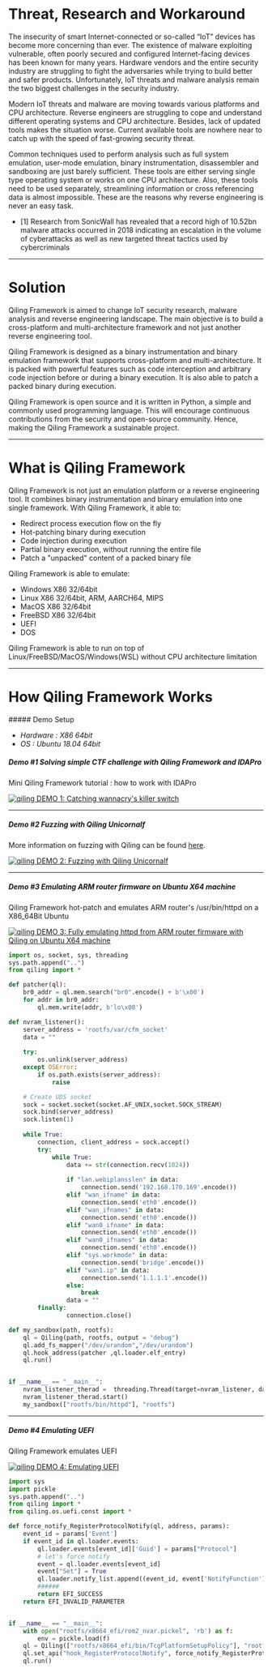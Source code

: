<h1>Threat, Research and Workaround</h1>
The insecurity of smart Internet-connected or so-called “IoT” devices has become more concerning than ever. The existence of malware exploiting vulnerable, often poorly secured and configured Internet-facing devices has been known for many years. Hardware vendors and the entire security industry are struggling to fight the adversaries while trying to build better and safer products. Unfortunately, IoT threats and malware analysis remain the two biggest challenges in the security industry.

Modern IoT threats and malware are moving towards various platforms and CPU architecture. Reverse engineers are struggling to cope and understand different operating systems and CPU architecture. Besides, lack of updated tools makes the situation worse. Current available tools are nowhere near to catch up with the speed of fast-growing security threat.

Common techniques used to perform analysis such as full system emulation, user-mode emulation, binary instrumentation, disassembler and sandboxing are just barely sufficient. These tools are either serving single type operating system or works on one CPU architecture. Also, these tools need to be used separately, streamlining information or cross referencing data is almost impossible. These are the reasons why reverse engineering is never an easy task.

* [1] Research from SonicWall has revealed that a record high of 10.52bn malware attacks occurred in 2018 indicating an escalation in the volume of cyberattacks as well as new targeted threat tactics used by cybercriminals

---
<h1>Solution</h1>
Qiling Framework is aimed to change IoT security research, malware analysis and reverse engineering landscape. The main objective is to build a cross-platform and multi-architecture framework and not just another reverse engineering tool. 

Qiling Framework is designed as a binary instrumentation and binary emulation framework that supports cross-platform and multi-architecture. It is packed with powerful features such as code interception and arbitrary code injection before or during a binary execution. It is also able to patch a packed binary during execution.

Qiling Framework is open source and it is written in Python, a simple and commonly used programming language. This will encourage continuous contributions from the security and open-source community. Hence, making the Qiling Framework a sustainable project.

---
<h1>What is Qiling Framework</h1>
Qiling Framework is not just an emulation platform or a reverse engineering tool. It combines binary instrumentation and binary emulation into one single framework. With Qiling Framework, it able to:

  - Redirect process execution flow on the fly
  - Hot-patching binary during execution
  - Code injection during execution
  - Partial binary execution, without running the entire file
  - Patch a "unpacked" content of a packed binary file

Qiling Framework is able to emulate: 
  - Windows X86 32/64bit
  - Linux X86 32/64bit, ARM, AARCH64, MIPS
  - MacOS X86 32/64bit
  - FreeBSD X86 32/64bit
  - UEFI
  - DOS

Qiling Framework is able to run on top of Linux/FreeBSD/MacOS/Windows(WSL) without CPU architecture limitation

---

<h1>How Qiling Framework Works</h1>
##### Demo Setup

  - *Hardware : X86 64bit*
  - *OS : Ubuntu 18.04 64bit*

##### Demo #1 Solving simple CTF challenge with Qiling Framework and IDAPro
Mini Qiling Framework tutorial : how to work with IDAPro

[![qiling DEMO 1: Catching wannacry's killer switch](https://raw.githubusercontent.com/qilingframework/qilingframework.github.io/master/images/demo1-en.jpg)](https://www.youtube.com/watch?v=SPjVAt2FkKA "Video DEMO 1")

---
##### Demo #2 Fuzzing with Qiling Unicornalf
More information on fuzzing with Qiling can be found [here](https://github.com/qilingframework/qiling/tree/dev/examples/fuzzing/README.md).

[![qiling DEMO 2: Fuzzing with Qiling Unicornalf](https://raw.githubusercontent.com/qilingframework/qilingframework.github.io/master/images/qilingfzz-s.png)](https://raw.githubusercontent.com/qilingframework/qilingframework.github.io/master/images/qilingfzz.png "Demo #2 Fuzzing with Qiling Unicornalf")


---
##### Demo #3 Emulating ARM router firmware on Ubuntu X64 machine
Qiling Framework hot-patch and emulates ARM router's /usr/bin/httpd on a X86_64Bit Ubuntu

[![qiling DEMO 3: Fully emulating httpd from ARM router firmware with Qiling on Ubuntu X64 machine](https://raw.githubusercontent.com/qilingframework/qilingframework.github.io/master/images/demo3-en.jpg)](https://www.youtube.com/watch?v=Nxu742-SNvw "Demo #3 Emulating ARM router firmware on Ubuntu X64 machine")

```python
import os, socket, sys, threading
sys.path.append("..")
from qiling import *

def patcher(ql):
    br0_addr = ql.mem.search("br0".encode() + b'\x00')
    for addr in br0_addr:
        ql.mem.write(addr, b'lo\x00')

def nvram_listener():
    server_address = 'rootfs/var/cfm_socket'
    data = ""
    
    try:  
        os.unlink(server_address)  
    except OSError:  
        if os.path.exists(server_address):  
            raise  

    # Create UDS socket  
    sock = socket.socket(socket.AF_UNIX,socket.SOCK_STREAM)  
    sock.bind(server_address)  
    sock.listen(1)  
  
    while True:  
        connection, client_address = sock.accept()  
        try:  
            while True:  
                data += str(connection.recv(1024))
        
                if "lan.webiplansslen" in data:  
                    connection.send('192.168.170.169'.encode())  
                elif "wan_ifname" in data:
                    connection.send('eth0'.encode())
                elif "wan_ifnames" in data:
                    connection.send('eth0'.encode())
                elif "wan0_ifname" in data:
                    connection.send('eth0'.encode())
                elif "wan0_ifnames" in data:
                    connection.send('eth0'.encode())
                elif "sys.workmode" in data:
                    connection.send('bridge'.encode())
                elif "wan1.ip" in data:
                    connection.send('1.1.1.1'.encode())
                else: 
                    break  
                data = ""
        finally:  
                connection.close() 

def my_sandbox(path, rootfs):
    ql = Qiling(path, rootfs, output = "debug")
    ql.add_fs_mapper("/dev/urandom","/dev/urandom")
    ql.hook_address(patcher ,ql.loader.elf_entry)
    ql.run()


if __name__ == "__main__":
    nvram_listener_therad =  threading.Thread(target=nvram_listener, daemon=True)
    nvram_listener_therad.start()
    my_sandbox(["rootfs/bin/httpd"], "rootfs")
```
---
##### Demo #4 Emulating UEFI
Qiling Framework emulates UEFI

[![qiling DEMO 4: Emulating UEFI](https://raw.githubusercontent.com/qilingframework/qilingframework.github.io/master/images/demo4-s.png)](https://raw.githubusercontent.com/qilingframework/qilingframework.github.io/master/images/demo4-en.png "Demo #4 Emulating UEFI")

```python
import sys
import pickle
sys.path.append("..")
from qiling import *
from qiling.os.uefi.const import *

def force_notify_RegisterProtocolNotify(ql, address, params):
    event_id = params['Event']
    if event_id in ql.loader.events:
        ql.loader.events[event_id]['Guid'] = params["Protocol"]
        # let's force notify
        event = ql.loader.events[event_id]
        event["Set"] = True
        ql.loader.notify_list.append((event_id, event['NotifyFunction'], event['NotifyContext']))
        ######
        return EFI_SUCCESS
    return EFI_INVALID_PARAMETER


if __name__ == "__main__":
    with open("rootfs/x8664_efi/rom2_nvar.pickel", 'rb') as f:
        env = pickle.load(f)
    ql = Qiling(["rootfs/x8664_efi/bin/TcgPlatformSetupPolicy"], "rootfs/x8664_efi", env=env)
    ql.set_api("hook_RegisterProtocolNotify", force_notify_RegisterProtocolNotify)
    ql.run()
```
